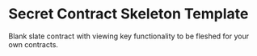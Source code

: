 # Secret Contract Skeleton Template

Blank slate contract with viewing key functionality to be fleshed for your own contracts.

